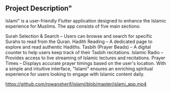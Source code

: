 ## Project Description"
Islami" is a user-friendly Flutter application designed to enhance the Islamic experience for Muslims. The app consists of five main sections:

Surah Selection & Search – Users can browse and search for specific Surahs to read from the Quran.
Hadith Reading – A dedicated page to explore and read authentic Hadiths.
Tasbih (Prayer Beads) – A digital counter to help users keep track of their Tasbih recitations.
Islamic Radio – Provides access to live streaming of Islamic lectures and recitations.
Prayer Times – Displays accurate prayer timings based on the user's location.
With a simple and intuitive interface, "Islami" ensures an enriching spiritual experience for users looking to engage with Islamic content daily.

https://github.com/rowansherif/islami/blob/master/islami_app.mp4
